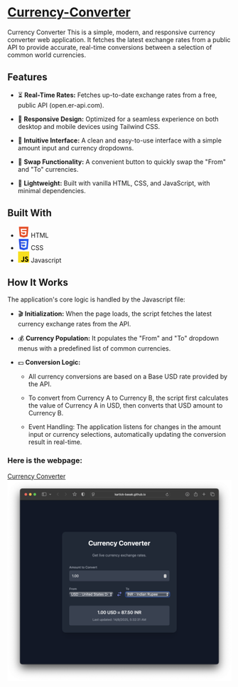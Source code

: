 # [Currency-Converter](https://kartick-basak.github.io/Currency-Converter/)
Currency Converter
This is a simple, modern, and responsive currency converter web application. It fetches the latest exchange rates from a public API to provide accurate, real-time conversions between a selection of common world currencies.


## Features
- ⏳ **Real-Time Rates:** Fetches up-to-date exchange rates from a free, public API (open.er-api.com).

- 🚥 **Responsive Design:** Optimized for a seamless experience on both desktop and mobile devices using Tailwind CSS.

- 🤖 **Intuitive Interface:** A clean and easy-to-use interface with a simple amount input and currency dropdowns.

- 🔄 **Swap Functionality:** A convenient button to quickly swap the "From" and "To" currencies.

- 🫧 **Lightweight:** Built with vanilla HTML, CSS, and JavaScript, with minimal dependencies.


## Built With
- <img src="https://github.com/Kartick-Basak/Project1/blob/main/Logo/html.webp" alt="logo" width="25" height="25"> HTML
- <img src="https://github.com/Kartick-Basak/Project1/blob/main/Logo/css.svg" alt="logo" width="25" height="25"> CSS
- <img src="https://github.com/Kartick-Basak/Project1/blob/main/Logo/Java%20Script.png" width="25" height="25"> Javascript


## How It Works
The application's core logic is handled by the Javascript file:

- 🎬 **Initialization:** When the page loads, the script fetches the latest currency exchange rates from the API.

- 💰 **Currency Population:** It populates the "From" and "To" dropdown menus with a predefined list of common currencies.

- 💵 **Conversion Logic:**

    - All currency conversions are based on a Base USD rate provided by the API.

    - To convert from Currency A to Currency B, the script first calculates the value of Currency A in USD, then converts that USD amount to Currency B.

    - Event Handling: The application listens for changes in the amount input or currency selections, automatically updating the conversion result in real-time.

### Here is the webpage:
[Currency Converter](https://kartick-basak.github.io/Currency-Converter/)
![Alt Text](https://github.com/Kartick-Basak/Currency-Converter/blob/main/Currency%20SS.png)
